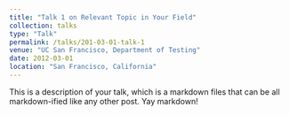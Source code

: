 ```yaml
---
title: "Talk 1 on Relevant Topic in Your Field"
collection: talks
type: "Talk"
permalink: /talks/201-03-01-talk-1
venue: "UC San Francisco, Department of Testing"
date: 2012-03-01
location: "San Francisco, California"
---
```


This is a description of your talk, which is a markdown files that can be all markdown-ified like any other post. Yay markdown!
